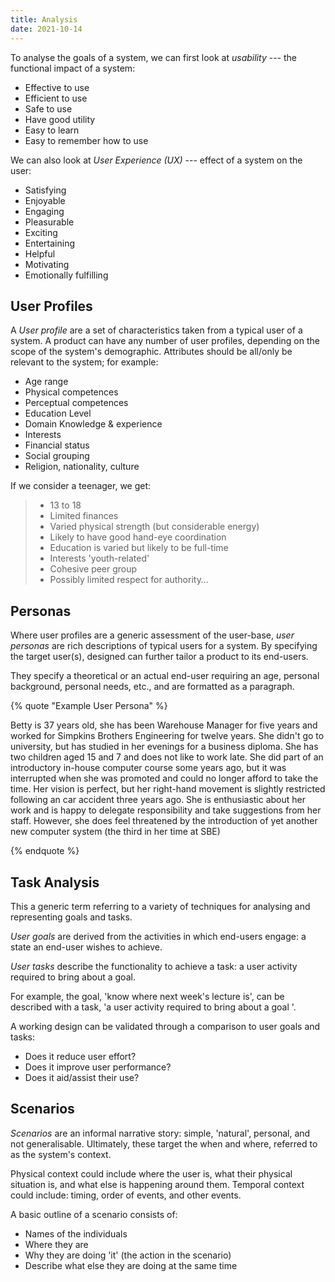 ```yaml
---
title: Analysis
date: 2021-10-14
---
```


To analyse the goals of a system, we can first look at _usability_ --- the
functional impact of a system:

- Effective to use
- Efficient to use
- Safe to use
- Have good utility
- Easy to learn
- Easy to remember how to use

We can also look at _User Experience (UX)_ --- effect of a system on the user:

- Satisfying
- Enjoyable
- Engaging
- Pleasurable
- Exciting
- Entertaining
- Helpful
- Motivating
- Emotionally fulfilling

## User Profiles

A _User profile_ are a set of characteristics taken from a typical user of a
system. A product can have any number of user profiles, depending on the scope
of the system's demographic. Attributes should be all/only be relevant to the
system; for example:

- Age range
- Physical competences
- Perceptual competences
- Education Level
- Domain Knowledge & experience
- Interests
- Financial status
- Social grouping
- Religion, nationality, culture

If we consider a teenager, we get:

> - 13 to 18
> - Limited finances
> - Varied physical strength (but considerable energy)
> - Likely to have good hand-eye coordination
> - Education is varied but likely to be full-time
> - Interests 'youth-related'
> - Cohesive peer group
> - Possibly limited respect for authority…

## Personas

Where user profiles are a generic assessment of the user-base, _user personas_
are rich descriptions of typical users for a system. By specifying the target
user(s), designed can further tailor a product to its end-users.

They specify a theoretical or an actual end-user requiring an age, personal
background, personal needs, etc., and are formatted as a paragraph.

{% quote "Example User Persona" %}

Betty is 37 years old, she has been Warehouse Manager for five years and worked
for Simpkins Brothers Engineering for twelve years. She didn't go to university,
but has studied in her evenings for a business diploma. She has two children
aged 15 and 7 and does not like to work late. She did part of an introductory
in-house computer course some years ago, but it was interrupted when she was
promoted and could no longer afford to take the time. Her vision is perfect, but
her right-hand movement is slightly restricted following an car accident three
years ago. She is enthusiastic about her work and is happy to delegate
responsibility and take suggestions from her staff. However, she does feel
threatened by the introduction of yet another new computer system (the third in
her time at SBE)

{% endquote %}

## Task Analysis

This a generic term referring to a variety of techniques for analysing and
representing goals and tasks.

_User goals_ are derived from the activities in which end-users engage: a state
an end-user wishes to achieve.

_User tasks_ describe the functionality to achieve a task: a user activity
required to bring about a goal.

For example, the goal, 'know where next week's lecture is', can be described
with a task, 'a user activity required to bring about a goal '.

A working design can be validated through a comparison to user goals and tasks:

- Does it reduce user effort?
- Does it improve user performance?
- Does it aid/assist their use?

## Scenarios

_Scenarios_ are an informal narrative story: simple, 'natural', personal, and
not generalisable. Ultimately, these target the when and where, referred to as
the system's context.

Physical context could include where the user is, what their physical situation
is, and what else is happening around them. Temporal context could include:
timing, order of events, and other events.

A basic outline of a scenario consists of:

- Names of the individuals
- Where they are
- Why they are doing 'it' (the action in the scenario)
- Describe what else they are doing at the same time
